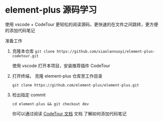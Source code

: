# element-plus 源码学习

使用 vscode + CodeTour 更轻松的阅读源码，更快速的在文件之间跳转，更方便的添加代码笔记

准备工作

1. 克隆本仓库
   `git clone https://github.com/xiaolannuoyi/element-plus-codetour.git`

    使用 vscode 打开本项目，安装推荐插件 CodeTour

2. 打开终端， 克隆 element-plus 仓库至工作目录

    `git clone https://github.com/element-plus/element-plus.git`

3. 检出指定 commit

    `cd element-plus && git checkout dev`

    你可以通过阅读 [CodeTour 文档](https://marketplace.visualstudio.com/items?itemName=vsls-contrib.codetour) 文档 了解如何添加代码笔记
